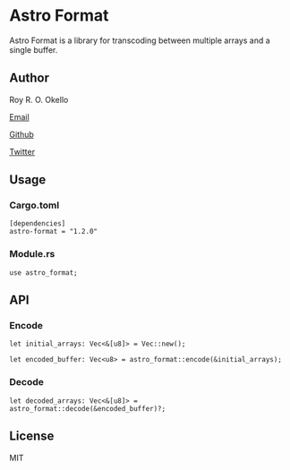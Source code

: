# Astro Format

Astro Format is a library for transcoding between multiple arrays and a single buffer.

## Author

Roy R. O. Okello

[Email](mailto:royokello@protonmail.com)

[Github](https://github.com/royokello)

[Twitter](https://twitter.com/RealOkello)

## Usage

### Cargo.toml

```text
[dependencies]
astro-format = "1.2.0"
```

### Module.rs

```text
use astro_format;
```

## API

### Encode

```text
let initial_arrays: Vec<&[u8]> = Vec::new();

let encoded_buffer: Vec<u8> = astro_format::encode(&initial_arrays);
```

### Decode

```text
let decoded_arrays: Vec<&[u8]> = astro_format::decode(&encoded_buffer)?;
```

## License

MIT
